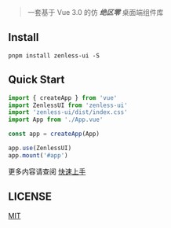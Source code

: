 > 一套基于 Vue 3.0 的仿 ***绝区零*** 桌面端组件库

## Install
```shell
pnpm install zenless-ui -S
```

## Quick Start
```javascript
import { createApp } from 'vue'
import ZenlessUI from 'zenless-ui'
import 'zenless-ui/dist/index.css'
import App from './App.vue'

const app = createApp(App)

app.use(ZenlessUI)
app.mount('#app')
```
更多内容请查阅 [快速上手](https://chrischan13.github.io/zenless-ui)

## LICENSE
[MIT](https://github.com/ChrisChan13/zenless-ui/blob/main/LICENSE)